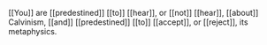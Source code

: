 [[You]] are [[predestined]] [[to]] [[hear]], or [[not]] [[hear]], [[about]] Calvinism, [[and]] [[predestined]] [[to]] [[accept]], or [[reject]], its metaphysics.
